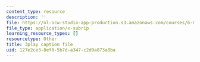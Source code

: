 ```yaml
---
content_type: resource
description: ''
file: https://ol-ocw-studio-app-production.s3.amazonaws.com/courses/6-832-underactuated-robotics-spring-2009/127e2ce38ef85b7da347c2d9a873a8ba_qtmmwILxVR4.vtt
file_type: application/x-subrip
learning_resource_types: []
resourcetype: Other
title: 3play caption file
uid: 127e2ce3-8ef8-5b7d-a347-c2d9a873a8ba
---
```

